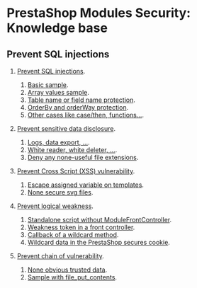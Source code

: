 # PrestaShop Modules Security: Knowledge base

## Prevent SQL injections

1. [Prevent SQL injections](/sql_injections/header.md).
    1. [Basic sample]().
    2. [Array values sample]().
    3. [Table name or field name protection]().
    4. [OrderBy and orderWay protection]().
    5. [Other cases like case/then, functions…]().

2. [Prevent sensitive data disclosure]().
    1. [Logs, data export, …]().
    2. [White reader, white deleter, …]().
    3. [Deny any none-useful file extensions]().

3. [Prevent Cross Script (XSS) vulnerability]().
    1. [Escape assigned variable on templates]().
    2. [None secure svg files]().
    
4. [Prevent logical weakness]().
    1. [Standalone script without ModuleFrontController]().
    2. [Weakness token in a front controller]().
    3. [Callback of a wildcard method]().
    4. [Wildcard data in the PrestaShop secures cookie]().

5. [Prevent chain of vulnerability]().
    1. [None obvious trusted data]().
    2. [Sample with file_put_contents]().


